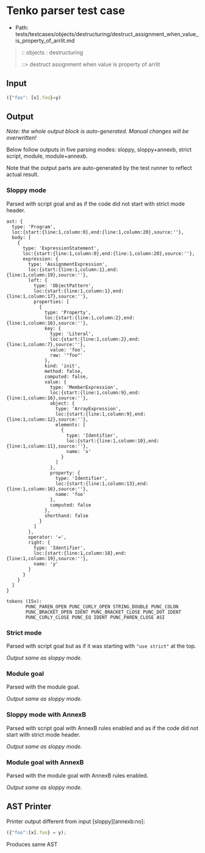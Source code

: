 # Tenko parser test case

- Path: tests/testcases/objects/destructuring/destruct_assignment_when_value_is_property_of_arrlit.md

> :: objects : destructuring
>
> ::> destruct assignment when value is property of arrlit

## Input

`````js
({"foo": [x].foo}=y)
`````

## Output

_Note: the whole output block is auto-generated. Manual changes will be overwritten!_

Below follow outputs in five parsing modes: sloppy, sloppy+annexb, strict script, module, module+annexb.

Note that the output parts are auto-generated by the test runner to reflect actual result.

### Sloppy mode

Parsed with script goal and as if the code did not start with strict mode header.

`````
ast: {
  type: 'Program',
  loc:{start:{line:1,column:0},end:{line:1,column:20},source:''},
  body: [
    {
      type: 'ExpressionStatement',
      loc:{start:{line:1,column:0},end:{line:1,column:20},source:''},
      expression: {
        type: 'AssignmentExpression',
        loc:{start:{line:1,column:1},end:{line:1,column:19},source:''},
        left: {
          type: 'ObjectPattern',
          loc:{start:{line:1,column:1},end:{line:1,column:17},source:''},
          properties: [
            {
              type: 'Property',
              loc:{start:{line:1,column:2},end:{line:1,column:16},source:''},
              key: {
                type: 'Literal',
                loc:{start:{line:1,column:2},end:{line:1,column:7},source:''},
                value: 'foo',
                raw: '"foo"'
              },
              kind: 'init',
              method: false,
              computed: false,
              value: {
                type: 'MemberExpression',
                loc:{start:{line:1,column:9},end:{line:1,column:16},source:''},
                object: {
                  type: 'ArrayExpression',
                  loc:{start:{line:1,column:9},end:{line:1,column:12},source:''},
                  elements: [
                    {
                      type: 'Identifier',
                      loc:{start:{line:1,column:10},end:{line:1,column:11},source:''},
                      name: 'x'
                    }
                  ]
                },
                property: {
                  type: 'Identifier',
                  loc:{start:{line:1,column:13},end:{line:1,column:16},source:''},
                  name: 'foo'
                },
                computed: false
              },
              shorthand: false
            }
          ]
        },
        operator: '=',
        right: {
          type: 'Identifier',
          loc:{start:{line:1,column:18},end:{line:1,column:19},source:''},
          name: 'y'
        }
      }
    }
  ]
}

tokens (15x):
       PUNC_PAREN_OPEN PUNC_CURLY_OPEN STRING_DOUBLE PUNC_COLON
       PUNC_BRACKET_OPEN IDENT PUNC_BRACKET_CLOSE PUNC_DOT IDENT
       PUNC_CURLY_CLOSE PUNC_EQ IDENT PUNC_PAREN_CLOSE ASI
`````

### Strict mode

Parsed with script goal but as if it was starting with `"use strict"` at the top.

_Output same as sloppy mode._

### Module goal

Parsed with the module goal.

_Output same as sloppy mode._

### Sloppy mode with AnnexB

Parsed with script goal with AnnexB rules enabled and as if the code did not start with strict mode header.

_Output same as sloppy mode._

### Module goal with AnnexB

Parsed with the module goal with AnnexB rules enabled.

_Output same as sloppy mode._

## AST Printer

Printer output different from input [sloppy][annexb:no]:

````js
({"foo":[x].foo} = y);
````

Produces same AST
